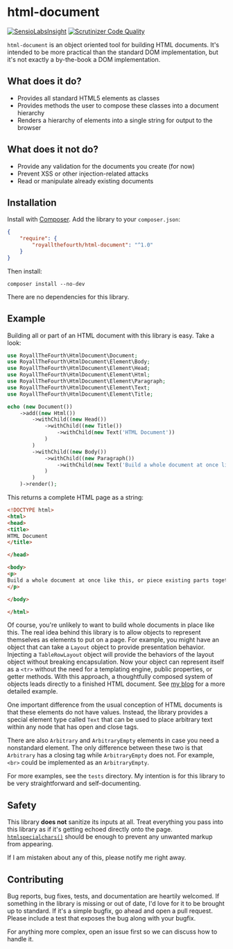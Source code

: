 # html-document

[![SensioLabsInsight](https://insight.sensiolabs.com/projects/ee8a0fc2-0db8-45b2-86b9-35ff7e165b4c/mini.png)](https://insight.sensiolabs.com/projects/ee8a0fc2-0db8-45b2-86b9-35ff7e165b4c)
[![Scrutinizer Code Quality](https://scrutinizer-ci.com/g/royallthefourth/html-document/badges/quality-score.png?b=master)](https://scrutinizer-ci.com/g/royallthefourth/html-document/?branch=master)

`html-document` is an object oriented tool for building HTML documents.
It's intended to be more practical than the standard DOM implementation, but it's not exactly a by-the-book a DOM implementation.

## What does it do?
* Provides all standard HTML5 elements as classes
* Provides methods the user to compose these classes into a document hierarchy
* Renders a hierarchy of elements into a single string for output to the browser

## What does it not do?
* Provide any validation for the documents you create (for now)
* Prevent XSS or other injection-related attacks
* Read or manipulate already existing documents

## Installation
Install with [Composer](https://getcomposer.org/).
Add the library to your `composer.json`:

```json
{
    "require": {
        "royallthefourth/html-document": "^1.0"
    }
}
```
Then install:
```
composer install --no-dev
```

There are no dependencies for this library.

## Example
Building all or part of an HTML document with this library is easy. Take a look:
```php
use RoyallTheFourth\HtmlDocument\Document;
use RoyallTheFourth\HtmlDocument\Element\Body;
use RoyallTheFourth\HtmlDocument\Element\Head;
use RoyallTheFourth\HtmlDocument\Element\Html;
use RoyallTheFourth\HtmlDocument\Element\Paragraph;
use RoyallTheFourth\HtmlDocument\Element\Text;
use RoyallTheFourth\HtmlDocument\Element\Title;

echo (new Document())
    ->add((new Html())
        ->withChild((new Head())
            ->withChild((new Title())
                ->withChild(new Text('HTML Document'))
            )
        )
        ->withChild((new Body())
            ->withChild((new Paragraph())
                ->withChild(new Text('Build a whole document at once like this, or piece existing parts together'))
            )
        )
    )->render();
```

This returns a complete HTML page as a string:

```html
<!DOCTYPE html>
<html>
<head>
<title>
HTML Document
</title>

</head>

<body>
<p>
Build a whole document at once like this, or piece existing parts together
</p>

</body>

</html>

```

Of course, you're unlikely to want to build whole documents in place like this.
The real idea behind this library is to allow objects to represent themselves as elements to put on a page.
For example, you might have an object that can take a `Layout` object to provide presentation behavior.
Injecting a `TableRowLayout` object will provide the behaviors of the layout object without breaking encapsulation.
Now your object can represent itself as a `<tr>` without the need for a templating engine, public properties, or getter methods.
With this approach, a thoughtfully composed system of objects leads directly to a finished HTML document.
See [my blog](https://royall.us/ditch-the-template-system/) for a more detailed example.

One important difference from the usual conception of HTML documents is that these elements do not have values.
Instead, the library provides a special element type called `Text` that can be used to place arbitrary text within any node that has open and close tags.

There are also `Arbitrary` and `ArbitraryEmpty` elements in case you need a nonstandard element.
The only difference between these two is that `Arbitrary` has a closing tag while `ArbitraryEmpty` does not.
For example, `<br>` could be implemented as an `ArbitraryEmpty`.

For more examples, see the `tests` directory.
My intention is for this library to be very straightforward and self-documenting.

## Safety
This library **does not** sanitize its inputs at all.
Treat everything you pass into this library as if it's getting echoed directly onto the page.
[`htmlspecialchars()`](http://php.net/htmlspecialchars) should be enough to prevent any unwanted markup from appearing.

If I am mistaken about any of this, please notify me right away.

## Contributing
Bug reports, bug fixes, tests, and documentation are heartily welcomed.
If something in the library is missing or out of date, I'd love for it to be brought up to standard.
If it's a simple bugfix, go ahead and open a pull request.
Please include a test that exposes the bug along with your bugfix.

For anything more complex, open an issue first so we can discuss how to handle it.
